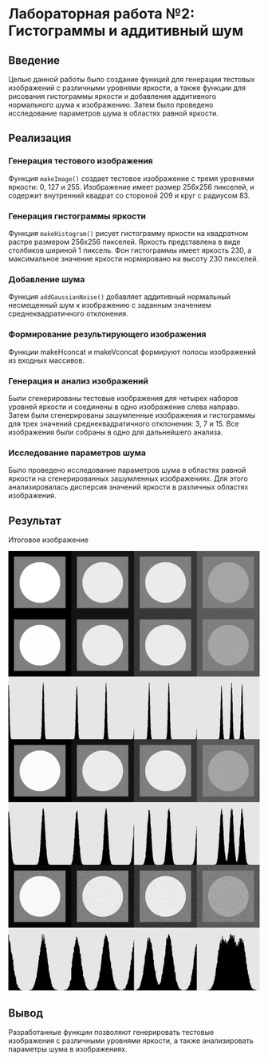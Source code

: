# Лабораторная работа №2: Гистограммы и аддитивный шум

## Введение
Целью данной работы было создание функций для генерации тестовых изображений с различными уровнями яркости, а также функции для рисования гистограммы яркости и добавления аддитивного нормального шума к изображению. Затем было проведено исследование параметров шума в областях равной яркости.

## Реализация

### Генерация тестового изображения
Функция `makeImage()` создает тестовое изображение с тремя уровнями яркости: 0, 127 и 255. Изображение имеет размер 256x256 пикселей, и содержит внутренний квадрат со стороной 209 и круг с радиусом 83.

### Генерация гистограммы яркости
Функция `makeHistogram()` рисует гистограмму яркости на квадратном растре размером 256x256 пикселей. Яркость представлена в виде столбиков шириной 1 пиксель. Фон гистограммы имеет яркость 230, а максимальное значение яркости нормировано на высоту 230 пикселей.

### Добавление шума
Функция `addGaussianNoise()` добавляет аддитивный нормальный несмещенный шум к изображению с заданным значением среднеквадратичного отклонения.

### Формирование результирующего изображения
Функции makeHconcat и makeVconcat формируют полосы изображений из входных массивов.

### Генерация и анализ изображений
Были сгенерированы тестовые изображения для четырех наборов уровней яркости и соединены в одно изображение слева направо. Затем были сгенерированы зашумленные изображения и гистограммы для трех значений среднеквадратичного отклонения: 3, 7 и 15. Все изображения были собраны в одно для дальнейшего анализа.

### Исследование параметров шума
Было проведено исследование параметров шума в областях равной яркости на сгенерированных зашумленных изображениях. Для этого анализировалась дисперсия значений яркости в различных областях изображения.


## Результат
Итоговое изображение

![](https://github.com/zhuzzzhha/misis2024s-21-03-zhukova-a-v/blob/main/images/lab_1/lab_2.png)


## Вывод
Разработанные функции позволяют генерировать тестовые изображения с различными уровнями яркости, а также анализировать параметры шума в изображениях.
